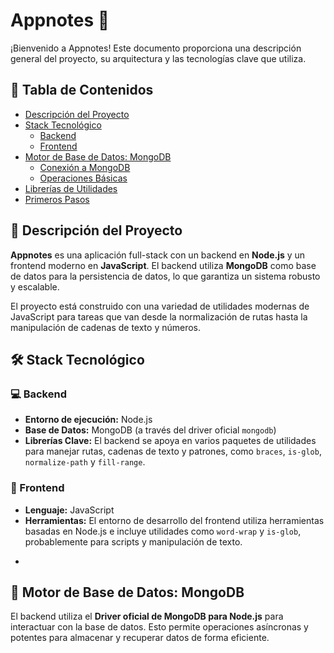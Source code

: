# Appnotes 📝

¡Bienvenido a Appnotes! Este documento proporciona una descripción general del proyecto, su arquitectura y las tecnologías clave que utiliza.

## 🚀 Tabla de Contenidos

- [Descripción del Proyecto](#descripción-del-proyecto)
- [Stack Tecnológico](#stack-tecnológico)
  - [Backend](#backend)
  - [Frontend](#frontend)
- [Motor de Base de Datos: MongoDB](#motor-de-base-de-datos-mongodb)
  - [Conexión a MongoDB](#conexión-a-mongodb)
  - [Operaciones Básicas](#operaciones-básicas)
- [Librerías de Utilidades](#librerías-de-utilidades)
- [Primeros Pasos](#primeros-pasos)

## 📖 Descripción del Proyecto

**Appnotes** es una aplicación full-stack con un backend en **Node.js** y un frontend moderno en **JavaScript**. El backend utiliza **MongoDB** como base de datos para la persistencia de datos, lo que garantiza un sistema robusto y escalable.

El proyecto está construido con una variedad de utilidades modernas de JavaScript para tareas que van desde la normalización de rutas hasta la manipulación de cadenas de texto y números.

## 🛠️ Stack Tecnológico

### 💻 Backend

*   **Entorno de ejecución:** Node.js
*   **Base de Datos:** MongoDB (a través del driver oficial `mongodb`)
*   **Librerías Clave:** El backend se apoya en varios paquetes de utilidades para manejar rutas, cadenas de texto y patrones, como `braces`, `is-glob`, `normalize-path` y `fill-range`.

### 🎨 Frontend

*   **Lenguaje:** JavaScript
*   **Herramientas:** El entorno de desarrollo del frontend utiliza herramientas basadas en Node.js e incluye utilidades como `word-wrap` y `is-glob`, probablemente para scripts y manipulación de texto.
-
## 🍃 Motor de Base de Datos: MongoDB

El backend utiliza el **Driver oficial de MongoDB para Node.js** para interactuar con la base de datos. Esto permite operaciones asíncronas y potentes para almacenar y recuperar datos de forma eficiente.

